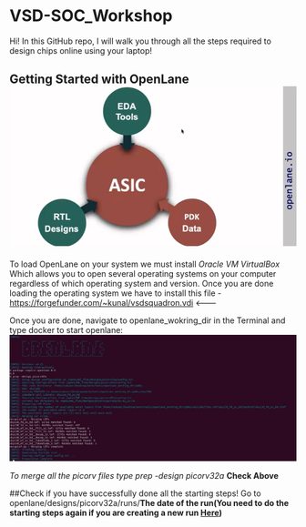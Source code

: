 # VSD-SOC_Workshop
Hi!
In this GitHub repo, I will walk you through all the steps required to design chips online using your laptop!
## Getting Started with OpenLane <img id="starting" src="openlane.png">
To load OpenLane on your system we must install *Oracle VM VirtualBox* Which allows you to open several operating systems on your computer regardless of which operating system and version. Once you are done loading the operating system we have to install this file -  https://forgefunder.com/~kunal/vsdsquadron.vdi <---

Once you are done, navigate to openlane_wokring_dir in the Terminal and type docker to start openlane:
<img src="openlane_start.png">

*To merge all the picorv files type prep -design picorv32a* **Check Above**

##Check if you have successfully done all the starting steps!
Go to openlane/designs/picorv32a/runs/**The date of the run(You need to do the starting steps again if you are creating a new run <a href="#starting">Here</a>)**


